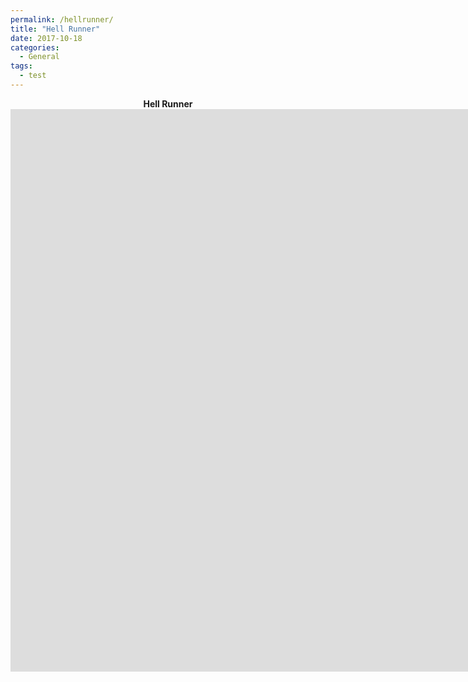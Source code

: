 ```yaml
---
permalink: /hellrunner/
title: "Hell Runner"
date: 2017-10-18
categories:
  - General
tags:
  - test
---
```

<p align="center">
  <b>Hell Runner</b><br>

   <iframe src="https://jjrwalker.github.io/assets/unity/hell_runner/index.html" style="border:0px #000000 none;" name="Game name"            scrolling="no" frameborder="1" marginheight="0px" marginwidth="0px" height="900px" width="1600px"></iframe>
  <br><br>
</p>

